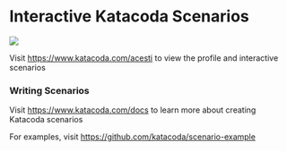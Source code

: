# Interactive Katacoda Scenarios

[![](http://shields.katacoda.com/katacoda/acesti/count.svg)](https://www.katacoda.com/acesti "Get your profile on Katacoda.com")

Visit https://www.katacoda.com/acesti to view the profile and interactive scenarios

### Writing Scenarios
Visit https://www.katacoda.com/docs to learn more about creating Katacoda scenarios

For examples, visit https://github.com/katacoda/scenario-example
